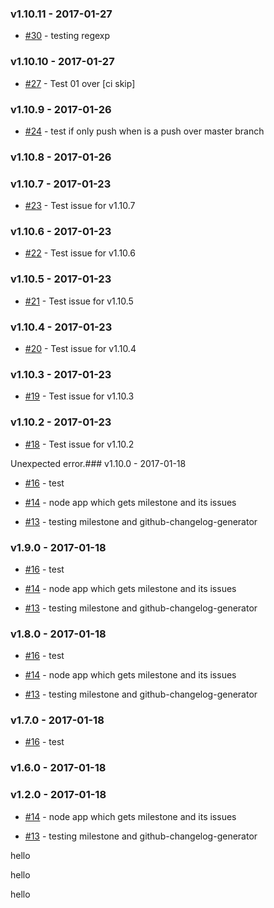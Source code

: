 ### v1.10.11 - 2017-01-27

- [#30](https://github.com/dani8art/testing-grunt/issues/30) - testing regexp

### v1.10.10 - 2017-01-27

- [#27](https://github.com/dani8art/testing-grunt/issues/27) - Test 01 over [ci skip] 

### v1.10.9 - 2017-01-26

- [#24](https://github.com/dani8art/testing-grunt/issues/24) - test if only push when is a push over master branch

### v1.10.8 - 2017-01-26

### v1.10.7 - 2017-01-23

- [#23](https://github.com/dani8art/testing-grunt/issues/23) - Test issue for v1.10.7

### v1.10.6 - 2017-01-23

- [#22](https://github.com/dani8art/testing-grunt/issues/22) - Test issue for v1.10.6

### v1.10.5 - 2017-01-23

- [#21](https://github.com/dani8art/testing-grunt/issues/21) - Test issue for v1.10.5

### v1.10.4 - 2017-01-23

- [#20](https://github.com/dani8art/testing-grunt/issues/20) - Test issue for v1.10.4

### v1.10.3 - 2017-01-23

- [#19](https://github.com/dani8art/testing-grunt/issues/19) - Test issue for v1.10.3

### v1.10.2 - 2017-01-23

- [#18](https://github.com/dani8art/testing-grunt/issues/18) - Test issue for v1.10.2

Unexpected error.### v1.10.0 - 2017-01-18

- [#16](https://github.com/dani8art/testing-grunt/issues/16) - test

- [#14](https://github.com/dani8art/testing-grunt/issues/14) - node app which gets milestone and its issues

- [#13](https://github.com/dani8art/testing-grunt/issues/13) - testing milestone and github-changelog-generator

### v1.9.0 - 2017-01-18

- [#16](https://github.com/dani8art/testing-grunt/issues/16) - test

- [#14](https://github.com/dani8art/testing-grunt/issues/14) - node app which gets milestone and its issues

- [#13](https://github.com/dani8art/testing-grunt/issues/13) - testing milestone and github-changelog-generator

### v1.8.0 - 2017-01-18

- [#16](https://github.com/dani8art/testing-grunt/issues/16) - test

- [#14](https://github.com/dani8art/testing-grunt/issues/14) - node app which gets milestone and its issues

- [#13](https://github.com/dani8art/testing-grunt/issues/13) - testing milestone and github-changelog-generator

### v1.7.0 - 2017-01-18

- [#16](https://github.com/dani8art/testing-grunt/issues/16) - test

### v1.6.0 - 2017-01-18

### v1.2.0 - 2017-01-18

- [#14](https://github.com/dani8art/testing-grunt/issues/14) - node app which gets milestone and its issues

- [#13](https://github.com/dani8art/testing-grunt/issues/13) - testing milestone and github-changelog-generator

hello

hello

hello
